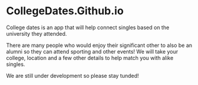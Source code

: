 # CollegeDates.Github.io

College dates is an app that will help connect singles based on the university they attended.

There are many people who would enjoy their significant other to also be an alumni so they can attend sporting and other events!
We will take your college, location and a few other details to help match you with alike singles.

We are still under development so please stay tunded!
